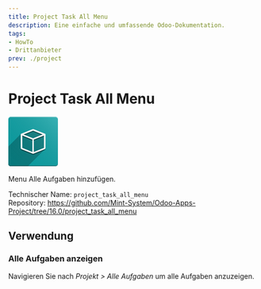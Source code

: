 ```yaml
---
title: Project Task All Menu
description: Eine einfache und umfassende Odoo-Dokumentation.
tags:
- HowTo
- Drittanbieter
prev: ./project
---
```

# Project Task All Menu
![icon_oms_box](assets/icon_oms_box.png)

Menu Alle Aufgaben hinzufügen.

Technischer Name: `project_task_all_menu`\
Repository: <https://github.com/Mint-System/Odoo-Apps-Project/tree/16.0/project_task_all_menu>

## Verwendung

### Alle Aufgaben anzeigen

Navigieren Sie nach *Projekt > Alle Aufgaben* um alle Aufgaben anzuzeigen.